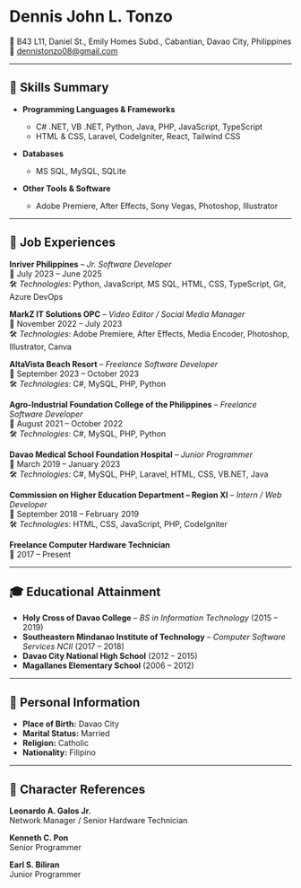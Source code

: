 # Dennis John L. Tonzo

📍 B43 L11, Daniel St., Emily Homes Subd., Cabantian, Davao City, Philippines
📧 [dennistonzo08@gmail.com](mailto:dennistonzo08@gmail.com)

---

## 🚀 Skills Summary

- **Programming Languages & Frameworks**  
  - C# .NET, VB .NET, Python, Java, PHP, JavaScript, TypeScript  
  - HTML & CSS, Laravel, CodeIgniter, React, Tailwind CSS  

- **Databases**  
  - MS SQL, MySQL, SQLite  

- **Other Tools & Software**  
  - Adobe Premiere, After Effects, Sony Vegas, Photoshop, Illustrator  

---

## 💼 Job Experiences

**Inriver Philippines** – *Jr. Software Developer*  
📅 July 2023 – June 2025  
🛠️ *Technologies*: Python, JavaScript, MS SQL, HTML, CSS, TypeScript, Git, Azure DevOps  

**MarkZ IT Solutions OPC** – *Video Editor / Social Media Manager*  
📅 November 2022 – July 2023  
🛠️ *Technologies*: Adobe Premiere, After Effects, Media Encoder, Photoshop, Illustrator, Canva  

**AltaVista Beach Resort** – *Freelance Software Developer*  
📅 September 2023 – October 2023  
🛠️ *Technologies*: C#, MySQL, PHP, Python  

**Agro-Industrial Foundation College of the Philippines** – *Freelance Software Developer*  
📅 August 2021 – October 2022  
🛠️ *Technologies*: C#, MySQL, PHP, Python  

**Davao Medical School Foundation Hospital** – *Junior Programmer*  
📅 March 2019 – January 2023  
🛠️ *Technologies*: C#, MySQL, PHP, Laravel, HTML, CSS, VB.NET, Java  

**Commission on Higher Education Department – Region XI** – *Intern / Web Developer*  
📅 September 2018 – February 2019  
🛠️ *Technologies*: HTML, CSS, JavaScript, PHP, CodeIgniter  

**Freelance Computer Hardware Technician**  
📅 2017 – Present  

---

## 🎓 Educational Attainment

- **Holy Cross of Davao College** – *BS in Information Technology* (2015 – 2019)  
- **Southeastern Mindanao Institute of Technology** – *Computer Software Services NCII* (2017 – 2018)  
- **Davao City National High School** (2012 – 2015)  
- **Magallanes Elementary School** (2006 – 2012)  

---

## 🙍 Personal Information

- **Place of Birth:** Davao City  
- **Marital Status:** Married  
- **Religion:** Catholic  
- **Nationality:** Filipino  

---

## 📇 Character References

**Leonardo A. Galos Jr.**  
Network Manager / Senior Hardware Technician    

**Kenneth C. Pon**  
Senior Programmer

**Earl S. Biliran**  
Junior Programmer  
